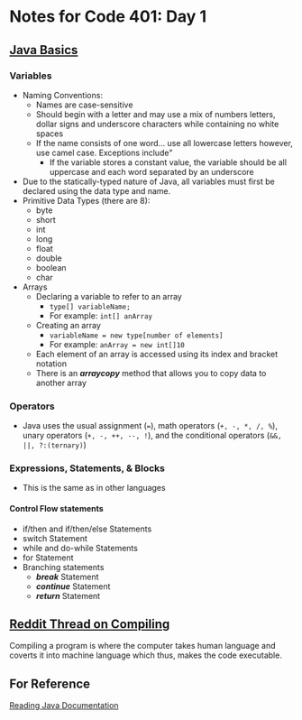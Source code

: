 # Notes for Code 401: Day 1

## [Java Basics](<https://docs.oracle.com/javase/tutorial/java/nutsandbolts/index.html>)

### Variables

- Naming Conventions:
  - Names are case-sensitive
  - Should begin with a letter and may use a mix of numbers letters, dollar signs and underscore characters while containing no white spaces
  - If the name consists of one word... use all lowercase letters however, use camel case. Exceptions include"
    - If the variable stores a constant value, the variable should be all uppercase and each word separated by an underscore
- Due to the statically-typed nature of Java, all variables must first be declared using the data type and name.
- Primitive Data Types (there are 8):
  - byte
  - short
  - int
  - long
  - float
  - double
  - boolean
  - char
- Arrays
  - Declaring a variable to refer to an array
    - `type[] variableName;`
    - For example: `int[] anArray`
  - Creating an array
    - `variableName = new type[number of elements]`
    - For example: `anArray = new int[]10`
  - Each element of an array is accessed using its index and bracket notation
  - There is an ***arraycopy*** method that allows you to copy data to another array

### Operators

- Java uses the usual assignment (`=`), math operators (`+, -, *, /, %`), unary operators (`+, -, ++, --, !`), and the conditional operators (`&&, ||, ?:(ternary)`)

### Expressions, Statements, & Blocks

- This is the same as in other languages

#### Control Flow statements

- if/then and if/then/else Statements
- switch Statement
- while and do-while Statements
- for Statement
- Branching statements
  - ***break*** Statement
  - ***continue*** Statement
  - ***return*** Statement

## [Reddit Thread on Compiling](<https://www.reddit.com/r/explainlikeimfive/comments/233dq5/eli5_what_does_it_mean_to_compile_code/>)

Compiling a program is where the computer takes human language and coverts it into machine language which thus, makes the code executable.

## For Reference

[Reading Java Documentation](<https://www.dummies.com/programming/java/making-sense-of-javas-api-documentation/>)
